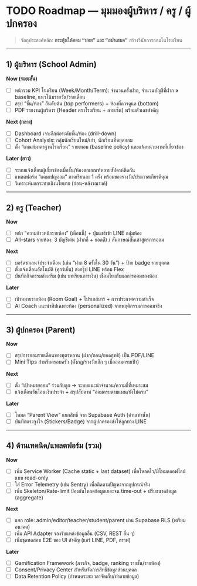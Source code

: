 # TODO Roadmap — มุมมองผู้บริหาร / ครู / ผู้ปกครอง

> วัตถุประสงค์หลัก: **กระตุ้นให้ออม “บ่อย” และ “สม่ำเสมอ”** สร้างวินัยการออมในโรงเรียน

---

## 1) ผู้บริหาร (School Admin)

**Now (ระยะสั้น)**  
- [ ] หน้ารวม KPI โรงเรียน (Week/Month/Term): จำนวนครั้งฝาก, จำนวนบัญชีที่ฝาก ≥ baseline, แนวโน้มรายวัน/รายเดือน  
- [ ] สรุป “ชั้น/ห้อง” อันดับต้น (top performers) + ห้องที่ควรดูแล (bottom)  
- [ ] PDF รายงานผู้บริหาร (Header ตราโรงเรียน + ลายเซ็น) พร้อมตัวเลขสำคัญ

**Next (กลาง)**  
- [ ] Dashboard เจาะลึกต่อระดับชั้น/ห้อง (drill-down)  
- [ ] Cohort Analysis: กลุ่มนักเรียนใหม่/เก่า, นักเรียนที่หยุดออม  
- [ ] ตั้ง “เกณฑ์มาตรฐานโรงเรียน” รายเทอม (baseline policy) และแจ้งหน่วยงานที่เกี่ยวข้อง

**Later (ยาว)**  
- [ ] ระบบแจ้งเตือนผู้เกี่ยวข้องเมื่อชั้น/ห้องตกเกณฑ์หลายสัปดาห์ติดกัน  
- [ ] แพลตฟอร์ม “แคมเปญออม” ภาคเรียนละ 1 ครั้ง พร้อมของรางวัล/ประกาศเกียรติคุณ  
- [ ] วิเคราะห์ผลกระทบเชิงนโยบาย (ก่อน-หลังรณรงค์)

---

## 2) ครู (Teacher)

**Now**  
- [ ] หน้า “ความก้าวหน้ารายห้อง” (เดือนนี้) + ปุ่มแชร์เข้า LINE กลุ่มห้อง  
- [ ] All-stars รายห้อง: 3 บัญชีเด่น (ฝากถี่ + ยอดดี) / สัมภาษณ์สั้นเล่าสูตรการออม

**Next**  
- [ ] บอร์ดชาเลนจ์ประจำเดือน (เช่น “ฝาก 8 ครั้งใน 30 วัน”) + ป้าย badge รายบุคคล  
- [ ] ตั้งแจ้งเตือนอัตโนมัติ (ศุกร์เย็น) ส่งกรุ๊ป LINE พร้อม Flex  
- [ ] บันทึกกิจกรรมส่งเสริม (เช่น บทเรียนการเงิน) เชื่อมโยงกับผลการออมของห้อง

**Later**  
- [ ] เป้าหมายรายห้อง (Room Goal) + โปรเกสบาร์ + การประกาศความสำเร็จ  
- [ ] AI Coach แนะนำทิปเฉพาะห้อง (personalized) จากพฤติกรรมการออมจริง

---

## 3) ผู้ปกครอง (Parent)

**Now**  
- [ ] สรุปการออมรายเดือนของบุตรหลาน (ฝาก/ถอน/ยอดสุทธิ) เป็น PDF/LINE  
- [ ] Mini Tips สำหรับครอบครัว (ตั้งกฎ/รางวัลเล็ก ๆ เมื่อออมครบเป้า)

**Next**  
- [ ] ตั้ง “เป้าหมายออม” ร่วมกับลูก → ระบบแนะนำจำนวน/ความถี่ที่เหมาะสม  
- [ ] แจ้งเตือนวันโอนเงินประจำ + สรุปสัปดาห์ “ออมครบตามแผน/ยังไม่ครบ”

**Later**  
- [ ] โหมด “Parent View” แยกสิทธิ์ จาก Supabase Auth (อ่านเท่านั้น)  
- [ ] บันทึกแรงจูงใจ (Stickers/Badge) จากผู้ปกครองส่งให้ลูกทาง LINE

---

## 4) ด้านเทคนิค/แพลตฟอร์ม (รวม)

**Now**  
- [ ] เพิ่ม Service Worker (Cache static + last dataset) เพื่อโหลดไว/มีโหมดออฟไลน์แบบ read-only  
- [ ] ใส่ Error Telemetry (เช่น Sentry) เพื่อติดตามปัญหาจากอุปกรณ์จริง  
- [ ] เพิ่ม Skeleton/Rate-limit ป้องกันโหลดข้อมูลเยอะจน time-out + ปรับขนาดข้อมูล (aggregate)

**Next**  
- [ ] แยก role: admin/editor/teacher/student/parent ผ่าน Supabase RLS (เตรียมอนาคต)  
- [ ] เพิ่ม API Adapter รองรับแหล่งข้อมูลอื่น (CSV, REST อื่น ๆ)  
- [ ] เพิ่มชุดทดสอบ E2E ของ UI สำคัญ (แชร์ LINE, PDF, กราฟ)

**Later**  
- [ ] Gamification Framework (ภารกิจ, badge, ranking รายชั้น/รายห้อง)  
- [ ] Consent/Privacy Center สำหรับจัดการสิทธิ์ข้อมูลส่วนบุคคล  
- [ ] Data Retention Policy (กำหนดระยะเวลาจัดเก็บ/ทำลายข้อมูล)  
